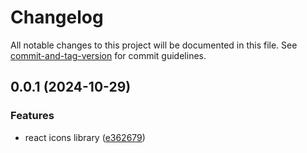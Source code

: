 # Changelog

All notable changes to this project will be documented in this file. See [commit-and-tag-version](https://github.com/absolute-version/commit-and-tag-version) for commit guidelines.

## 0.0.1 (2024-10-29)


### Features

* react icons library ([e362679](https://github.com/thewolmer/jamicons/commit/e362679dddc96efa0c8133863c849086f68ff015))

